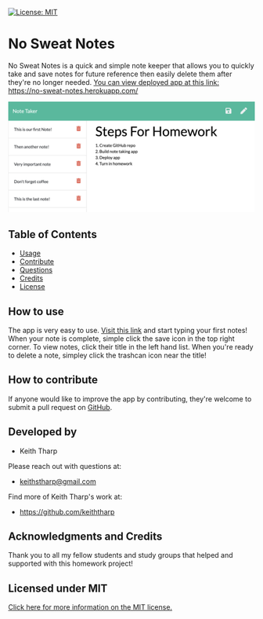   [![License: MIT](https://img.shields.io/badge/License-MIT-yellow.svg)](https://opensource.org/licenses/MIT)
  # No Sweat Notes

  No Sweat Notes is a quick and simple note keeper that allows you to quickly take and save notes for future reference then easily delete them after they're no longer needed.
  [You can view deployed app at this link:](https://no-sweat-notes.herokuapp.com/ "View No Sweat Notes App") https://no-sweat-notes.herokuapp.com/

![No Sweat Notes screen shot](./public/assets/no-sweat-notes-screenshot.png)

## Table of Contents
- [Usage](#How-to-use)
- [Contribute](#How-to-contribute)
- [Questions](#Developed-by)
- [Credits](#Acknowledgments-and-Credits)
- [License](#Licensed-under-MIT)

## How to use
The app is very easy to use. [Visit this link](https://no-sweat-notes.herokuapp.com/ "View No Sweat Notes App") and start typing your first notes! When your note is complete, simple click the save icon in the top right corner. To view notes, click their title in the left hand list. When you're ready to delete a note, simpley click the trashcan icon near the title!

## How to contribute
If anyone would like to improve the app by contributing, they're welcome to submit a pull request on [GitHub](https://github.com/keiththarp/no-sweat-notes).

## Developed by
- Keith Tharp

Please reach out with questions at:
  - keithstharp@gmail.com

Find more of Keith Tharp's work at:
  - https://github.com/keiththarp

## Acknowledgments and Credits
Thank you to all my fellow students and study groups that helped and supported with this homework project!

## Licensed under MIT
[Click here for more information on the MIT license.](https://choosealicense.com/licenses/mit/)
